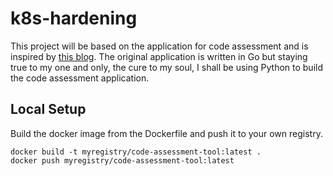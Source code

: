 # k8s-hardening
This project will be based on the application for code assessment and is inspired by [this blog](https://www.hairizuan.com/building-a-code-assessment-tool-but-in-kubernetes/). The original application is written in Go but staying true to my one and only, the cure to my soul, I shall be using Python to build the code assessment application.

## Local Setup

Build the docker image from the Dockerfile and push it to your own registry.
```
docker build -t myregistry/code-assessment-tool:latest .
docker push myregistry/code-assessment-tool:latest
```
